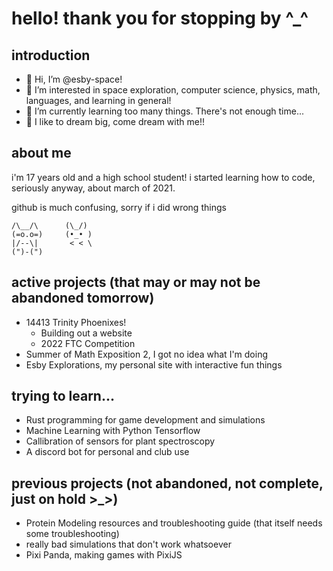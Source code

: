 # hello! thank you for stopping by ^_^

## introduction
- 👋 Hi, I’m @esby-space!
- 👀 I’m interested in space exploration, computer science, physics, math, languages, and learning in general!
- 🌱 I’m currently learning too many things. There's not enough time...
- 🚀 I like to dream big, come dream with me!!

## about me
i'm 17 years old and a high school student! i started learning how to code, seriously anyway, about march of 2021.

github is much confusing, sorry if i did wrong things

```
/\__/\      (\_/)
(=o.o=)     (•_• )
|/--\|       < < \
(")-(")
```

## active projects (that may or may not be abandoned tomorrow)
- 14413 Trinity Phoenixes!
  - Building out a website
  - 2022 FTC Competition
- Summer of Math Exposition 2, I got no idea what I'm doing
- Esby Explorations, my personal site with interactive fun things

## trying to learn...
- Rust programming for game development and simulations
- Machine Learning with Python Tensorflow
- Callibration of sensors for plant spectroscopy
- A discord bot for personal and club use

## previous projects (not abandoned, not complete, just on hold >_>)
- Protein Modeling resources and troubleshooting guide (that itself needs some troubleshooting)
- really bad simulations that don't work whatsoever
- Pixi Panda, making games with PixiJS

<!---
esby-space/esby-space is a ✨ special ✨ repository because its `README.md` (this file) appears on your GitHub profile.
You can click the Preview link to take a look at your changes.
--->
